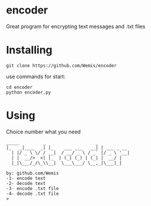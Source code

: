 # encoder
Great program for encrypting text messages and .txt files

# Installing
```
git clone https://github.com/Wemis/encoder

```
use commands for start:

```
cd encoder
python encoder.py

```
# Using
Choice number what you need
```
_____         _                   _
|_   _|____  _| |_    ___ ___   __| | ___ _ __
  | |/ _ \ \/ / __|  / __/ _ \ / _` |/ _ \ '__|
  | |  __/>  <| |_  | (_| (_) | (_| |  __/ |
  |_|\___/_/\_\\__|  \___\___/ \__,_|\___|_|

by: github.com/Wemis
-1- encode text
-2- decode text
-3- encode .txt file
-4- decode .txt file
>

```
